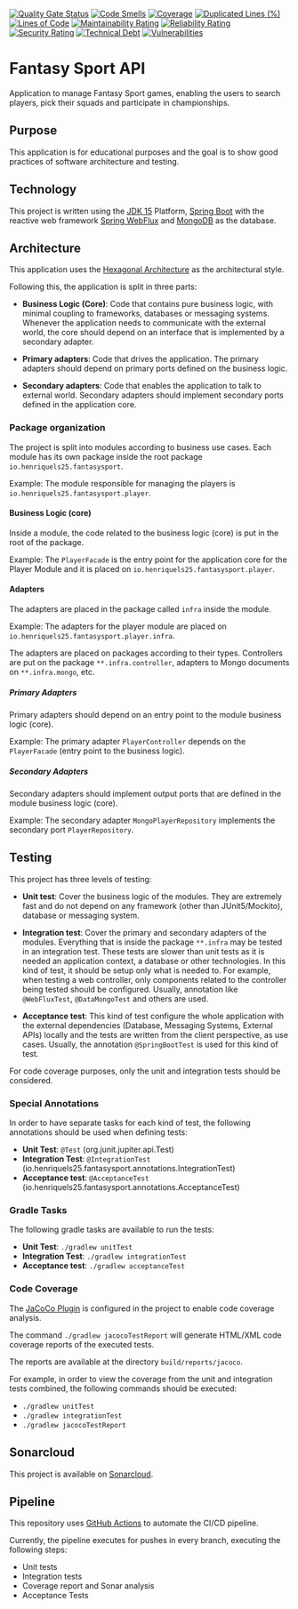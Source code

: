 [![Quality Gate Status](https://sonarcloud.io/api/project_badges/measure?project=henriquels25_fantasy-sport-api&metric=alert_status)](https://sonarcloud.io/dashboard?id=henriquels25_fantasy-sport-api)
[![Code Smells](https://sonarcloud.io/api/project_badges/measure?project=henriquels25_fantasy-sport-api&metric=code_smells)](https://sonarcloud.io/dashboard?id=henriquels25_fantasy-sport-api)
[![Coverage](https://sonarcloud.io/api/project_badges/measure?project=henriquels25_fantasy-sport-api&metric=coverage)](https://sonarcloud.io/dashboard?id=henriquels25_fantasy-sport-api)
[![Duplicated Lines (%)](https://sonarcloud.io/api/project_badges/measure?project=henriquels25_fantasy-sport-api&metric=duplicated_lines_density)](https://sonarcloud.io/dashboard?id=henriquels25_fantasy-sport-api)
[![Lines of Code](https://sonarcloud.io/api/project_badges/measure?project=henriquels25_fantasy-sport-api&metric=ncloc)](https://sonarcloud.io/dashboard?id=henriquels25_fantasy-sport-api)
[![Maintainability Rating](https://sonarcloud.io/api/project_badges/measure?project=henriquels25_fantasy-sport-api&metric=sqale_rating)](https://sonarcloud.io/dashboard?id=henriquels25_fantasy-sport-api)
[![Reliability Rating](https://sonarcloud.io/api/project_badges/measure?project=henriquels25_fantasy-sport-api&metric=reliability_rating)](https://sonarcloud.io/dashboard?id=henriquels25_fantasy-sport-api)
[![Security Rating](https://sonarcloud.io/api/project_badges/measure?project=henriquels25_fantasy-sport-api&metric=security_rating)](https://sonarcloud.io/dashboard?id=henriquels25_fantasy-sport-api)
[![Technical Debt](https://sonarcloud.io/api/project_badges/measure?project=henriquels25_fantasy-sport-api&metric=sqale_index)](https://sonarcloud.io/dashboard?id=henriquels25_fantasy-sport-api)
[![Vulnerabilities](https://sonarcloud.io/api/project_badges/measure?project=henriquels25_fantasy-sport-api&metric=vulnerabilities)](https://sonarcloud.io/dashboard?id=henriquels25_fantasy-sport-api)

Fantasy Sport API
===============
Application to manage Fantasy Sport games, enabling the users to search players, pick their squads
and participate in championships.

## Purpose
This application is for educational purposes and the goal is to show good practices of
software architecture and testing.

## Technology
This project is written using the [JDK 15](https://jdk.java.net/15/) Platform,
 [Spring Boot](https://spring.io/projects/spring-boot) with the reactive web framework
 [Spring WebFlux](https://docs.spring.io/spring-framework/docs/current/reference/html/web-reactive.html) 
 and [MongoDB](https://www.mongodb.com/) as the database. 

## Architecture
This application uses the [Hexagonal Architecture](https://en.wikipedia.org/wiki/Hexagonal_architecture_(software))
as the architectural style.

Following this, the application is split in three parts:

* **Business Logic (Core)**: Code that contains pure business logic, with minimal coupling
to frameworks, databases or messaging systems. Whenever the application needs to 
communicate with the external world, the core should depend on an interface that is implemented by
a secondary adapter.

* **Primary adapters**: Code that drives the application. The primary adapters should
depend on primary ports defined on the business logic.

* **Secondary adapters**: Code that enables the application to talk to external world. Secondary
adapters should implement secondary ports defined in the application core.

### Package organization
The project is split into modules according to business use cases. Each module 
has its own package inside the root package `io.henriquels25.fantasysport`.

Example:
The module responsible for managing the players is `io.henriquels25.fantasysport.player`.

#### Business Logic (core)

Inside a module, the code related to the business logic (core) is put in the
root of the package.

Example:
The `PlayerFacade` is the entry point for the application core for the Player Module and it
is placed on `io.henriquels25.fantasysport.player`.

#### Adapters
The adapters are placed in the package called `infra` inside the module.

Example:
The adapters for the player module are placed on `io.henriquels25.fantasysport.player.infra`.

The adapters are placed on packages according to their types. Controllers are put on the
package `**.infra.controller`, adapters to Mongo documents on `**.infra.mongo`, etc.

##### Primary Adapters
Primary adapters should depend on an entry point to the module business logic (core).

Example:
The primary adapter `PlayerController` depends on the `PlayerFacade` (entry point to the business logic).

##### Secondary Adapters
Secondary adapters should implement output ports that are defined in the module business logic (core).

Example:
The secondary adapter `MongoPlayerRepository` implements the secondary port `PlayerRepository`.

## Testing
This project has three levels of testing:

* **Unit test**: Cover the business logic of the modules. They are extremely fast and do not depend
on any framework (other than JUnit5/Mockito), database or messaging system.

* **Integration test**: Cover the primary and secondary adapters of the modules. Everything that is inside the package 
`**.infra` may be tested in an integration test. These tests are slower than unit tests as it is needed an application context,
 a database or other technologies.
 In this kind of test, it should be setup only what is needed to. For example, when testing a web controller, only components
 related to the controller being tested should be configured.
 Usually, annotation like `@WebFluxTest`, `@DataMongoTest` and others are used.
 
* **Acceptance test**: This kind of test configure the whole application with the external dependencies
 (Database, Messaging Systems, External APIs) locally and the tests are written from the client perspective, as use cases.
 Usually, the annotation `@SpringBootTest` is used for this kind of test.

For code coverage purposes, only the unit and integration tests should be considered.

### Special Annotations
In order to have separate tasks for each kind of test, the following annotations should be used when defining
tests:

* **Unit Test**: `@Test` (org.junit.jupiter.api.Test)
* **Integration Test**: `@IntegrationTest` (io.henriquels25.fantasysport.annotations.IntegrationTest)
* **Acceptance test**: `@AcceptanceTest` (io.henriquels25.fantasysport.annotations.AcceptanceTest)

### Gradle Tasks
The following gradle tasks are available to run the tests:
* **Unit Test**: `./gradlew unitTest`
* **Integration Test**: `./gradlew integrationTest`
* **Acceptance test**: `./gradlew acceptanceTest`

### Code Coverage
The [JaCoCo Plugin](https://docs.gradle.org/current/userguide/jacoco_plugin.html) is configured in the project
to enable code coverage analysis.

The command `./gradlew jacocoTestReport` will generate HTML/XML code coverage reports of the executed tests.

The reports are available at the directory `build/reports/jacoco`.

For example, in order to view the coverage from the unit and integration tests combined, the following commands should be executed:

- `./gradlew unitTest`
- `./gradlew integrationTest`
- `./gradlew jacocoTestReport`

## Sonarcloud
This project is available on [Sonarcloud](https://sonarcloud.io/dashboard?id=henriquels25_fantasy-sport-api).

## Pipeline
This repository uses [GitHub Actions](https://docs.github.com/en/free-pro-team@latest/actions) to automate 
the CI/CD pipeline.

Currently, the pipeline executes for pushes in every branch, executing the following steps:
- Unit tests
- Integration tests
- Coverage report and Sonar analysis
- Acceptance Tests